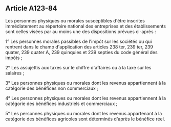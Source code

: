 Article A123-84
----
Les personnes physiques ou morales susceptibles d'être inscrites immédiatement
au répertoire national des entreprises et des établissements sont celles visées
par au moins une des dispositions prévues ci-après :

1° Les personnes morales passibles de l'impôt sur les sociétés ou qui rentrent
dans le champ d'application des articles 238 ter, 239 ter, 239 quater, 239
quater A, 239 quinquies et 239 septies du code général des impôts ;

2° Les assujettis aux taxes sur le chiffre d'affaires ou à la taxe sur les
salaires ;

3° Les personnes physiques ou morales dont les revenus appartiennent à la
catégorie des bénéfices non commerciaux ;

4° Les personnes physiques ou morales dont les revenus appartiennent à la
catégorie des bénéfices industriels et commerciaux ;

5° Les personnes physiques ou morales dont les revenus appartenant à la
catégorie des bénéfices agricoles sont déterminés d'après le bénéfice réel.
